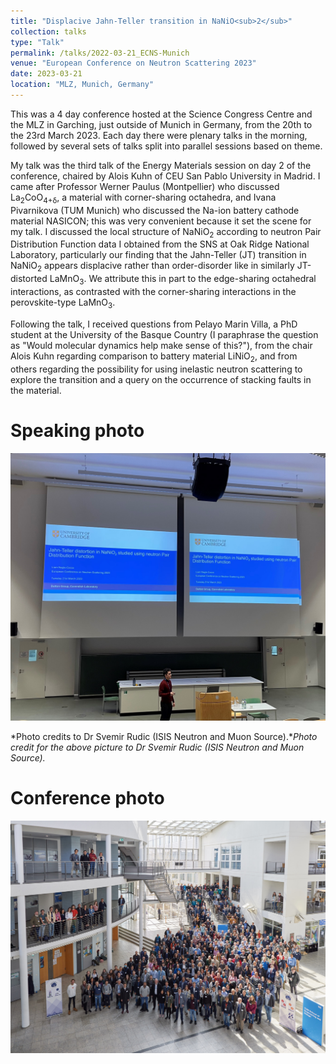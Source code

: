 ```yaml
---
title: "Displacive Jahn-Teller transition in NaNiO<sub>2</sub>"
collection: talks
type: "Talk"
permalink: /talks/2022-03-21_ECNS-Munich
venue: "European Conference on Neutron Scattering 2023"
date: 2023-03-21
location: "MLZ, Munich, Germany"
---
```


This was a 4 day conference hosted at the Science Congress Centre and the MLZ in Garching, just outside of Munich in Germany, from the 20th to the 23rd March 2023. Each day there were plenary talks in the morning, followed by several sets of talks split into parallel sessions based on theme. 

My talk was the third talk of the Energy Materials session on day 2 of the conference, chaired by Alois Kuhn of CEU San Pablo University in Madrid. I came after Professor Werner Paulus (Montpellier) who discussed La<sub>2</sub>CoO<sub>4+δ</sub>, a material with corner-sharing octahedra, and Ivana Pivarnikova (TUM Munich) who discussed the Na-ion battery cathode material NASICON; this was very convenient because it set the scene for my talk. I discussed the local structure of NaNiO<sub>2</sub> according to neutron Pair Distribution Function data I obtained from the SNS at Oak Ridge National Laboratory, particularly our finding that the Jahn-Teller (JT) transition in NaNiO<sub>2</sub> appears displacive rather than order-disorder like in similarly JT-distorted LaMnO$_3$. We attribute this in part to the edge-sharing octahedral interactions, as contrasted with the corner-sharing interactions in the perovskite-type LaMnO<sub>3</sub>. 

Following the talk, I received questions from Pelayo Marin Villa, a PhD student at the University of the Basque Country (I paraphrase the question as "Would molecular dynamics help make sense of this?"), from the chair Alois Kuhn regarding comparison to battery material LiNiO<sub>2</sub>, and from others regarding the possibility for using inelastic neutron scattering to explore the transition and a query on the occurrence of stacking faults in the material. 

# Speaking photo

![Presenting my talk](/images/2023-03-21_ECNS.jpg)

*Photo credits to Dr Svemir Rudic (ISIS Neutron and Muon Source).**Photo credit for the above picture to Dr Svemir Rudic (ISIS Neutron and Muon Source).*
# Conference photo

![Conference photo](/images/2023-03-22_ECNS-group.jpg)
